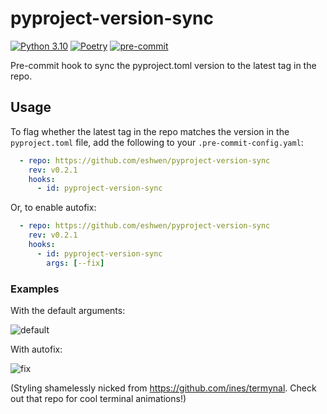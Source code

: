 # pyproject-version-sync

[![Python 3.10](https://img.shields.io/badge/python-3.10-blue.svg)](https://www.python.org/downloads/release/python-31012/)
[![Poetry](https://img.shields.io/endpoint?url=https://python-poetry.org/badge/v0.json)](https://python-poetry.org/)
[![pre-commit](https://img.shields.io/badge/pre--commit-enabled-brightgreen?logo=pre-commit&logoColor=white)](https://pre-commit.com/)

Pre-commit hook to sync the pyproject.toml version to the latest tag in the repo.

## Usage

To flag whether the latest tag in the repo matches the version in the `pyproject.toml` file, add the following to
your `.pre-commit-config.yaml`:

```yaml
  - repo: https://github.com/eshwen/pyproject-version-sync
    rev: v0.2.1
    hooks:
      - id: pyproject-version-sync
```

Or, to enable autofix:

```yaml
  - repo: https://github.com/eshwen/pyproject-version-sync
    rev: v0.2.1
    hooks:
      - id: pyproject-version-sync
        args: [--fix]
```

### Examples

With the default arguments:

![default](https://github.com/eshwen/pyproject-version-sync/assets/24566108/3c78ac70-7141-4cb6-9090-b6068d2d5015)

With autofix:

![fix](https://github.com/eshwen/pyproject-version-sync/assets/24566108/52be8c2c-c26d-4749-a746-255c9dae2c33)

(Styling shamelessly nicked from <https://github.com/ines/termynal>. Check out that repo for cool terminal animations!)
